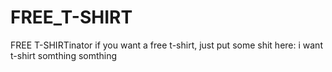 # FREE_T-SHIRT
FREE T-SHIRTinator
if you want a free t-shirt, just put some shit here:
i want t-shirt
somthing
somthing
